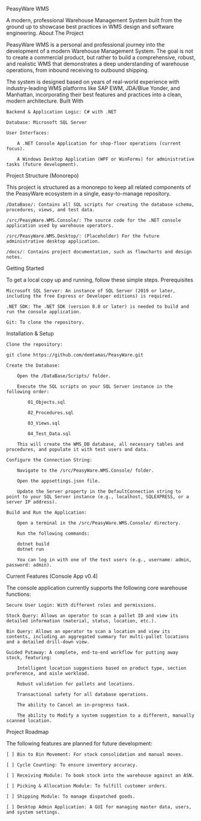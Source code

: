 PeasyWare WMS

A modern, professional Warehouse Management System built from the ground up to showcase best practices in WMS design and software engineering.
About The Project

PeasyWare WMS is a personal and professional journey into the development of a modern Warehouse Management System. The goal is not to create a commercial product, but rather to build a comprehensive, robust, and realistic WMS that demonstrates a deep understanding of warehouse operations, from inbound receiving to outbound shipping.

The system is designed based on years of real-world experience with industry-leading WMS platforms like SAP EWM, JDA/Blue Yonder, and Manhattan, incorporating their best features and practices into a clean, modern architecture.
Built With

    Backend & Application Logic: C# with .NET

    Database: Microsoft SQL Server

    User Interfaces:

        A .NET Console Application for shop-floor operations (current focus).

        A Windows Desktop Application (WPF or WinForms) for administrative tasks (future development).

Project Structure (Monorepo)

This project is structured as a monorepo to keep all related components of the PeasyWare ecosystem in a single, easy-to-manage repository.

    /DataBase/: Contains all SQL scripts for creating the database schema, procedures, views, and test data.

    /src/PeasyWare.WMS.Console/: The source code for the .NET console application used by warehouse operators.

    /src/PeasyWare.WMS.Desktop/: (Placeholder) For the future administrative desktop application.

    /docs/: Contains project documentation, such as flowcharts and design notes.

Getting Started

To get a local copy up and running, follow these simple steps.
Prerequisites

    Microsoft SQL Server: An instance of SQL Server (2019 or later, including the free Express or Developer editions) is required.

    .NET SDK: The .NET SDK (version 8.0 or later) is needed to build and run the console application.

    Git: To clone the repository.

Installation & Setup

    Clone the repository:

    git clone https://github.com/demtamas/PeasyWare.git

    Create the Database:

        Open the /DataBase/Scripts/ folder.

        Execute the SQL scripts on your SQL Server instance in the following order:

            01_Objects.sql

            02_Procedures.sql

            03_Views.sql

            04_Test_Data.sql

        This will create the WMS_DB database, all necessary tables and procedures, and populate it with test users and data.

    Configure the Connection String:

        Navigate to the /src/PeasyWare.WMS.Console/ folder.

        Open the appsettings.json file.

        Update the Server property in the DefaultConnection string to point to your SQL Server instance (e.g., localhost, SQLEXPRESS, or a server IP address).

    Build and Run the Application:

        Open a terminal in the /src/PeasyWare.WMS.Console/ directory.

        Run the following commands:

        dotnet build
        dotnet run

        You can log in with one of the test users (e.g., username: admin, password: admin).

Current Features (Console App v0.4)

The console application currently supports the following core warehouse functions:

    Secure User Login: With different roles and permissions.

    Stock Query: Allows an operator to scan a pallet ID and view its detailed information (material, status, location, etc.).

    Bin Query: Allows an operator to scan a location and view its contents, including an aggregated summary for multi-pallet locations and a detailed drill-down view.

    Guided Putaway: A complete, end-to-end workflow for putting away stock, featuring:

        Intelligent location suggestions based on product type, section preference, and aisle workload.

        Robust validation for pallets and locations.

        Transactional safety for all database operations.

        The ability to Cancel an in-progress task.

        The ability to Modify a system suggestion to a different, manually scanned location.

Project Roadmap

The following features are planned for future development:

    [ ] Bin to Bin Movement: For stock consolidation and manual moves.

    [ ] Cycle Counting: To ensure inventory accuracy.

    [ ] Receiving Module: To book stock into the warehouse against an ASN.

    [ ] Picking & Allocation Module: To fulfill customer orders.

    [ ] Shipping Module: To manage dispatched goods.

    [ ] Desktop Admin Application: A GUI for managing master data, users, and system settings.
